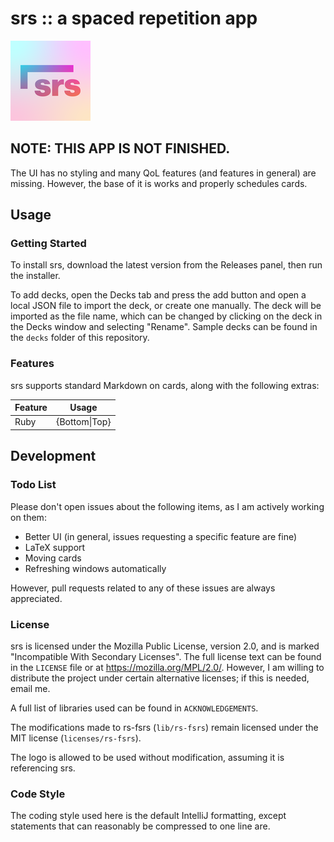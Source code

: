 # srs :: a spaced repetition app

![srs logo](src-tauri/icons/128x128.png)

## NOTE: THIS APP IS NOT FINISHED.
The UI has no styling and many QoL features (and features in general) are missing.
However, the base of it is works and properly schedules cards.

## Usage

### Getting Started
To install srs, download the latest version from the Releases panel, then run the installer.

To add decks, open the Decks tab and press the add button and open a local JSON file to import the deck, or create one manually.
The deck will be imported as the file name, which can be changed by clicking on the deck in the Decks window and selecting "Rename".
Sample decks can be found in the `decks` folder of this repository.

### Features
srs supports standard Markdown on cards, along with the following extras:

| Feature | Usage         |
|---------|---------------|
| Ruby    | {Bottom\|Top} |

## Development

### Todo List
Please don't open issues about the following items, as I am actively working on them:
- Better UI (in general, issues requesting a specific feature are fine)
- LaTeX support
- Moving cards
- Refreshing windows automatically

However, pull requests related to any of these issues are always appreciated.

### License
srs is licensed under the Mozilla Public License, version 2.0, and is marked "Incompatible With Secondary Licenses".
The full license text can be found in the `LICENSE` file or at https://mozilla.org/MPL/2.0/.
However, I am willing to distribute the project under certain alternative licenses; if this is needed, email me.

A full list of libraries used can be found in `ACKNOWLEDGEMENTS`.

The modifications made to rs-fsrs (`lib/rs-fsrs`) remain licensed under the MIT license (`licenses/rs-fsrs`).

The logo is allowed to be used without modification, assuming it is referencing srs.

### Code Style
The coding style used here is the default IntelliJ formatting, except statements that can reasonably be compressed to one line are.